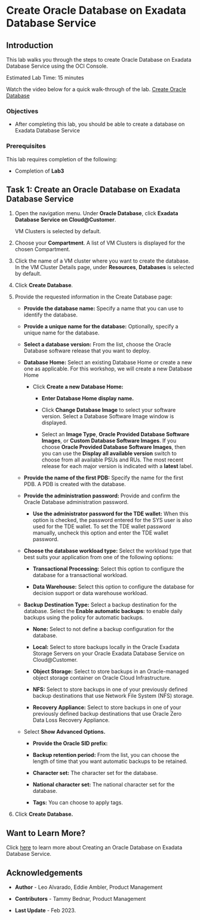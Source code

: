 # Create Oracle Database on Exadata Database Service


## Introduction

This lab walks you through the steps to create Oracle Database on Exadata Database Service using the OCI Console.

Estimated Lab Time: 15 minutes

Watch the video below for a quick walk-through of the lab.
[Create Oracle Database](youtube:JJ4Wx0l0gkc)

### Objectives

-   After completing this lab, you should be able to create a database on Exadata Database Service


### Prerequisites

This lab requires completion of the following:

* Completion of **Lab3**

## Task 1: Create an Oracle Database on Exadata Database Service

1. Open the navigation menu. Under **Oracle Database**, click **Exadata Database Service on Cloud@Customer**.

   VM Clusters is selected by default.

2. Choose your **Compartment**. A list of VM Clusters is displayed for the chosen Compartment.

3. Click the name of a VM cluster where you want to create the database. In the VM Cluster Details page, under **Resources**, **Databases** is selected by default.

4. Click **Create Database**.

5. Provide the requested information in the Create Database page:

    * **Provide the database name:** Specify a name that you can use to identify the database.

    * **Provide a unique name for the database:** Optionally, specify a unique name for the database.

    * **Select a database version:** From the list, choose the Oracle Database software release that you want to deploy.

    * **Database Home:** Select an existing Database Home or create a new one as applicable. For this workshop, we will create a new Database Home

        * Click **Create a new Database Home:**

          * **Enter Database Home display name.**

          * Click **Change Database Image** to select your software version. Select a Database Software Image window is displayed.

          * Select an **Image Type**, **Oracle Provided Database Software Images**, or **Custom Database Software Images**. If you choose **Oracle Provided Database Software Images**, then you can use the **Display all available version** switch to choose from all available PSUs and RUs. The most recent release for each major version is indicated with a **latest** label.

     * **Provide the name of the first PDB:** Specify the name for the first PDB. A PDB is created with the database.

     * **Provide the administration password:** Provide and confirm the Oracle Database administration password.

        * **Use the administrator password for the TDE wallet:** When this option is checked, the password entered for the SYS user is also used for the TDE wallet. To set the TDE wallet password manually, uncheck this option and enter the TDE wallet password.

     * **Choose the database workload type:** Select the workload type that best suits your application from one of the following options:

        * **Transactional Processing:** Select this option to configure the database for a transactional workload.

        * **Data Warehouse:** Select this option to configure the database for decision support or data warehouse workload.

     * **Backup Destination Type:** Select a backup destination for the database. Select the **Enable automatic backups:** to enable daily backups using the policy for automatic backups.

        * **None:** Select to not define a backup configuration for the database.

        * **Local:** Select to store backups locally in the Oracle Exadata Storage Servers on your Oracle Exadata Database Service on Cloud@Customer.

        * **Object Storage:** Select to store backups in an Oracle-managed object storage container on Oracle Cloud Infrastructure.

        * **NFS:** Select to store backups in one of your previously defined backup destinations that use Network File System (NFS) storage.

        * **Recovery Appliance:** Select to store backups in one of your previously defined backup destinations that use Oracle Zero Data Loss Recovery Appliance.

      * Select **Show Advanced Options.**

        * **Provide the Oracle SID prefix:**

        * **Backup retention period:** From the list, you can choose the length of time that you want automatic backups to be retained.

        * **Character set:** The character set for the database.

        * **National character set:** The national character set for the database.

        * **Tags:** You can choose to apply tags.

6. Click **Create Database.**



## Want to Learn More?

Click [here](https://docs.public.oneportal.content.oci.oraclecloud.com/en-us/iaas/exadata/doc/ecc-create-first-db.html) to learn more about Creating an Oracle Database on Exadata Database Service.

## Acknowledgements

* **Author** - Leo Alvarado, Eddie Ambler, Product Management

* **Contributors** - Tammy Bednar, Product Management

* **Last Update** - Feb 2023.
